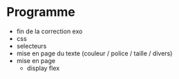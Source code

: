 # Programme

- fin de la correction exo 
- css
- selecteurs
- mise en page du texte (couleur / police / taille / divers)
- mise en page 
    - display flex 
